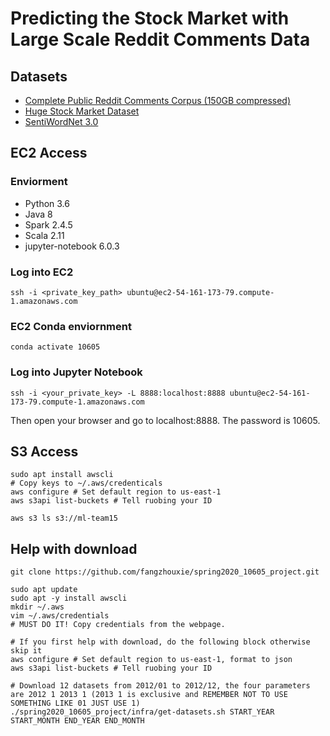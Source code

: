 # Predicting the Stock Market with Large Scale Reddit Comments Data 

## Datasets
- [Complete Public Reddit Comments Corpus (150GB compressed)](https://archive.org/details/2015_reddit_comments_corpus)
- [Huge Stock Market Dataset](https://www.kaggle.com/borismarjanovic/price-volume-data-for-all-us-stocks-etfs)
- [SentiWordNet 3.0](https://github.com/aesuli/sentiwordnet)
## EC2 Access
### Enviorment
- Python 3.6
- Java 8
- Spark 2.4.5
- Scala 2.11
- jupyter-notebook 6.0.3
### Log into EC2
```shell
ssh -i <private_key_path> ubuntu@ec2-54-161-173-79.compute-1.amazonaws.com
```
### EC2 Conda enviornment
```shell
conda activate 10605
```
### Log into Jupyter Notebook
```shell
ssh -i <your_private_key> -L 8888:localhost:8888 ubuntu@ec2-54-161-173-79.compute-1.amazonaws.com
```
Then open your browser and go to localhost:8888. The password is 10605.

## S3 Access

```shell
sudo apt install awscli
# Copy keys to ~/.aws/credenticals
aws configure # Set default region to us-east-1
aws s3api list-buckets # Tell ruobing your ID

aws s3 ls s3://ml-team15
```

## Help with download
```shell
git clone https://github.com/fangzhouxie/spring2020_10605_project.git

sudo apt update
sudo apt -y install awscli
mkdir ~/.aws
vim ~/.aws/credentials
# MUST DO IT! Copy credentials from the webpage.

# If you first help with download, do the following block otherwise skip it
aws configure # Set default region to us-east-1, format to json
aws s3api list-buckets # Tell ruobing your ID

# Download 12 datasets from 2012/01 to 2012/12, the four parameters are 2012 1 2013 1 (2013 1 is exclusive and REMEMBER NOT TO USE SOMETHING LIKE 01 JUST USE 1)
./spring2020_10605_project/infra/get-datasets.sh START_YEAR START_MONTH END_YEAR END_MONTH 
```
